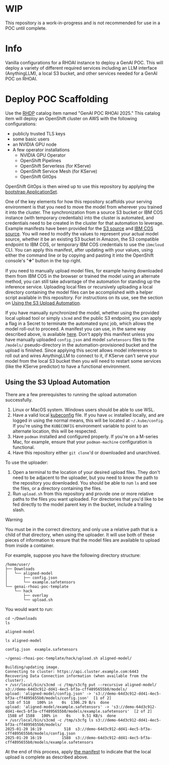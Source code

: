 # WIP

This repository is a work-in-progress and is not recommended for use in a POC until complete.

# Info

Vanilla configurations for a RHOAI instance to deploy a GenAI POC. This will deploy a variety of different required services including an LLM interface (AnythingLLM), a local S3 bucket, and other services needed for a GenAI POC on RHOAI.

# Deploy POC Scaffolding

Use the [RHDP](https://demo.redhat.com) catalog item named "GenAI POC RHOAI 2025." This catalog item will deploy an OpenShift cluster on AWS with the following configurations:
- publicly trusted TLS keys
- some basic users
- an NVIDIA GPU node
- A few operator installations
  - NVIDIA GPU Operator
  - OpenShift Pipelines
  - OpenShift Serverless (for KServe)
  - OpenShift Service Mesh (for KServe)
  - OpenShift GitOps

OpenShift GitOps is then wired up to use this repository by applying the [bootstrap ApplicationSet](basic-vanilla-poc/bootstrap/applicationset/applicationset-bootstrap.yaml).

One of the key elements for how this repository scaffolds your serving environment is that you need to move the model from wherever you trained it into the cluster. The synchronization from a source S3 bucket or IBM COS instance (with temporary credentials) into the cluster is automated, and credentials need to be created in the cluster for that automation to leverage. Example manifests have been provided for the [S3 source](basic-vanilla-poc/bootstrap/model-sync/example-src.yaml) and [IBM COS source](basic-vanilla-poc/bootstrap/model-sync/example-src-ibm.yaml). You will need to modify the values to represent your actual model source, whether it be an existing S3 bucket in Amazon, the S3 compatible endpoint to IBM COS, or temporary IBM COS credentials to use the `ibmcloud` CLI. You can apply this manifest, after updating with your values, using either the command line or by copying and pasting it into the OpenShift console's "➕" button in the top right.

If you need to manually upload model files, for example having downloaded them from IBM COS in the browser or trained the model using an alternate method, you can still take advantage of the automation for standing up the inference service. Uploading local files or recursively uploading a local directory containing the model files can be accomplished with a helper script available in this repository. For instructions on its use, see the section on [Using the S3 Upload Automation](#using-the-s3-upload-automation).

If you have manually synchronized the model, whether using the provided local upload tool or simply `s3cmd` and the public S3 endpoint, you can apply a flag in a Secret to terminate the automated sync job, which allows the model roll-out to proceed. A manifest you can use, in the same way described above, is available [here](basic-vanilla-poc/bootstrap/model-sync/example-src-local.yaml). Don't apply this manifest unless you have manually uploaded `config.json` and model `safetensors` files to the `/models/` pseudo-directory in the automation-provisioned bucket and  the upload is finished. Since applying this secret allows model infererence to roll out and wires AnythingLLM to connect to it, if KServe can't serve your model from the local S3 bucket then you will need to restart some services (like the KServe predictor) to have a functional environment.

## Using the S3 Upload Automation

There are a few prerequisites to running the upload automation successfully.

1. Linux or MacOS system. Windows users should be able to use WSL.
1. Have a valid local [kubeconfig](https://kubernetes.io/docs/concepts/configuration/organize-cluster-access-kubeconfig/) file. If you have `oc` installed locally, and are logged in using the normal means, this will be located at `~/.kube/config`. If you're using the `KUBECONFIG` environment variable to point to an alternate location, this will be respected.
1. Have `podman` installed and configured properly. If you're on a M-series Mac, for example, ensure that your `podman-machine` configuration is functional.
1. Have this repository either `git clone`'d or downloaded and unarchived.

To use the uploader:

1. Open a terminal to the location of your desired upload files. They don't need to be adjacent to the uploader, but you need to know the path to the repository you downloaded. You should be able to run `ls` and see the files, or a directory containing the files.
1. Run `upload.sh` from this repository and provide one or more relative paths to the files you want uploaded. For directories that you'd like to be fed directly to the model parent key in the bucket, include a trailing slash.

> [!WARNING]
> You must be in the correct directory, and only use a relative path that is a child of that directory, when using the uploader. It will use both of these pieces of information to ensure that the model files are available to upload from inside a container.

For example, suppose you have the following directory structure:

```
/home/user/
├── Downloads
│   └── aligned-model
│       ├── config.json
│       └── example.safetensors
└── genai-rhoai-poc-template
    └── hack
        ├── overlay
        └── upload.sh
```

You would want to run:

```
cd ~/Downloads
ls
```

`aligned-model`

```
ls aligned-model
```

`config.json  example.safetensors`

```
~/genai-rhoai-poc-template/hack/upload.sh aligned-model/
```

`Building/updating image.`\
`Connecting to cluster: https://api.cluster.example.com:6443`\
`Recovering Data Connection information (when available from the cluster).`\
`+ /usr/local/bin/s3cmd -c /tmp/s3cfg put --recursive aligned-model/ s3://demo-64d3c912-dd41-4ec5-bf3a-cff4895655b0/models/`\
`upload: 'aligned-model/config.json' -> 's3://demo-64d3c912-dd41-4ec5-bf3a-cff4895655b0/models/config.json'  [1 of 2]`\
` 518 of 518   100% in    0s  1306.29 B/s  done`\
`upload: 'aligned-model/example.safetensors' -> 's3://demo-64d3c912-dd41-4ec5-bf3a-cff4895655b0/models/example.safetensors'  [2 of 2]`\
` 1588 of 1588   100% in    0s     9.51 KB/s  done`\
`+ /usr/local/bin/s3cmd -c /tmp/s3cfg ls s3://demo-64d3c912-dd41-4ec5-bf3a-cff4895655b0/models/`\
`2025-01-20 16:19          518  s3://demo-64d3c912-dd41-4ec5-bf3a-cff4895655b0/models/config.json`\
`2025-01-20 16:19         1588  s3://demo-64d3c912-dd41-4ec5-bf3a-cff4895655b0/models/example.safetensors`

At the end of this process, apply [the manifest](basic-vanilla-poc/bootstrap/model-sync/example-src-local.yaml) to indicate that the local upload is complete as described above.
